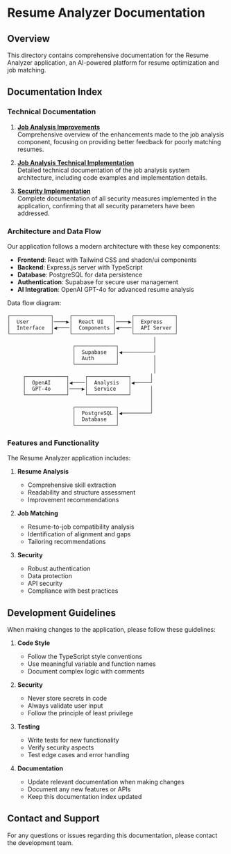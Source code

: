 # Resume Analyzer Documentation

## Overview

This directory contains comprehensive documentation for the Resume Analyzer application, an AI-powered platform for resume optimization and job matching.

## Documentation Index

### Technical Documentation

1. **[Job Analysis Improvements](./job-analysis-improvements.md)**  
   Comprehensive overview of the enhancements made to the job analysis component, focusing on providing better feedback for poorly matching resumes.

2. **[Job Analysis Technical Implementation](./job-analysis-technical-implementation.md)**  
   Detailed technical documentation of the job analysis system architecture, including code examples and implementation details.

3. **[Security Implementation](./security-implementation.md)**  
   Complete documentation of all security measures implemented in the application, confirming that all security parameters have been addressed.

### Architecture and Data Flow

Our application follows a modern architecture with these key components:

- **Frontend**: React with Tailwind CSS and shadcn/ui components
- **Backend**: Express.js server with TypeScript
- **Database**: PostgreSQL for data persistence
- **Authentication**: Supabase for secure user management
- **AI Integration**: OpenAI GPT-4o for advanced resume analysis

Data flow diagram:
```
┌─────────────┐     ┌─────────────┐     ┌─────────────┐
│  User       │────▶│  React UI   │────▶│  Express    │
│  Interface  │◀────│  Components │◀────│  API Server │
└─────────────┘     └─────────────┘     └─────────────┘
                                               │
                     ┌─────────────┐           │
                     │  Supabase   │◀──────────┘
                     │  Auth       │           │
                     └─────────────┘           │
                                               │
     ┌─────────────┐     ┌─────────────┐      │
     │  OpenAI     │◀────│  Analysis   │◀─────┘
     │  GPT-4o     │────▶│  Service    │      │
     └─────────────┘     └─────────────┘      │
                                              │
                     ┌─────────────┐          │
                     │  PostgreSQL │◀─────────┘
                     │  Database   │
                     └─────────────┘
```

### Features and Functionality

The Resume Analyzer application includes:

1. **Resume Analysis**
   - Comprehensive skill extraction
   - Readability and structure assessment
   - Improvement recommendations

2. **Job Matching**
   - Resume-to-job compatibility analysis
   - Identification of alignment and gaps
   - Tailoring recommendations

3. **Security**
   - Robust authentication
   - Data protection
   - API security
   - Compliance with best practices

## Development Guidelines

When making changes to the application, please follow these guidelines:

1. **Code Style**
   - Follow the TypeScript style conventions
   - Use meaningful variable and function names
   - Document complex logic with comments

2. **Security**
   - Never store secrets in code
   - Always validate user input
   - Follow the principle of least privilege

3. **Testing**
   - Write tests for new functionality
   - Verify security aspects
   - Test edge cases and error handling

4. **Documentation**
   - Update relevant documentation when making changes
   - Document any new features or APIs
   - Keep this documentation index updated

## Contact and Support

For any questions or issues regarding this documentation, please contact the development team.